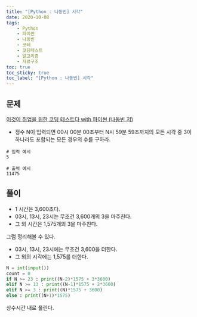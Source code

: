 ```yaml
---
title: "[Python : 나동빈] 시각"
date: 2020-10-08
tags:
    - Python
    - 파이썬
    - 나동빈
    - 코테
    - 코딩테스트
    - 알고리즘
    - 자료구조
toc: true
toc_sticky: true
toc_label: "[Python : 나동빈] 시각"
---
```

## 문제
[이것이 취업을 위한 코딩 테스트다 with 파이썬 (나동빈 저)](https://youtu.be/2zjoKjt97vQ?list=PLRx0vPvlEmdAghTr5mXQxGpHjWqSz0dgC&t=2495)  
  
- 정수 N이 입력되면 00시 00분 00초부터 N시 59분 59초까지의
  모든 시각 중 3이 하나라도 포함되는 모든 경우의 수를 구하라.

```
# 입력 예시
5

# 출력 예시
11475
```

## 풀이
- 1 시간은 3,600초다.  
- 03시, 13시, 23시는 무조건 3,600개의 3을 마주친다.  
- 그 외 시간은 1,575개의 3을 마주친다.  

그럼 정리해볼 수 있다.  

- 03시, 13시, 23시에는 무조건 3,600을 더한다.
- 그 외의 시각에는 1,575를 더한다.  
  
```python
N = int(input())
count = 0
if N >= 23 : print((N-2)*1575 + 3*3600)
elif N >= 13 : print((N-1)*1575 + 2*3600)
elif N >= 3 : print((N)*1575 + 3600)
else : print((N+1)*1575)
```
상수시간 내로 풀린다.